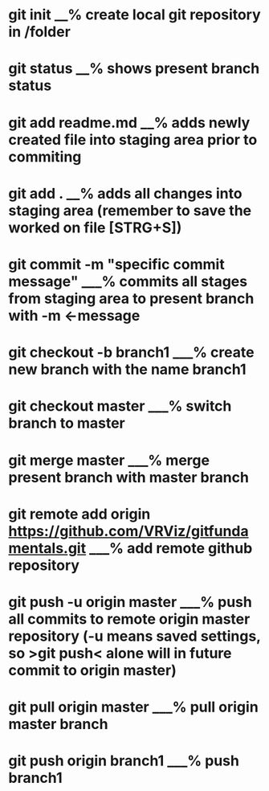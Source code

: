 # git init   __% create local git repository in /folder
# git status __% shows present branch status
# git add readme.md  __% adds newly created file into staging area prior to commiting
# git add .   __% adds all changes into staging area  (remember to save the worked on file [STRG+S])
# git commit -m "specific commit message"   ___% commits all stages from staging area to present branch with -m <-message
# git checkout -b branch1   ___% create new branch with the name branch1
# git checkout master   ___% switch branch to master
# git merge master   ___% merge present branch with master branch
# git remote add origin https://github.com/VRViz/gitfundamentals.git   ___% add remote github repository
# git push -u origin master   ___% push all commits to remote origin master repository  (-u means saved settings, so >git push< alone will in future commit to origin master)
# git pull origin master   ___% pull origin master branch
# git push origin branch1   ___% push branch1